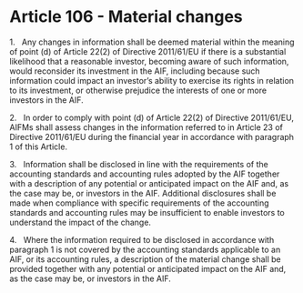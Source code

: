 # Article 106 - Material changes


1.   Any changes in information shall be deemed material within the meaning of point (d) of Article 22(2) of Directive 2011/61/EU if there is a substantial likelihood that a reasonable investor, becoming aware of such information, would reconsider its investment in the AIF, including because such information could impact an investor’s ability to exercise its rights in relation to its investment, or otherwise prejudice the interests of one or more investors in the AIF.

2.   In order to comply with point (d) of Article 22(2) of Directive 2011/61/EU, AIFMs shall assess changes in the information referred to in Article 23 of Directive 2011/61/EU during the financial year in accordance with paragraph 1 of this Article.

3.   Information shall be disclosed in line with the requirements of the accounting standards and accounting rules adopted by the AIF together with a description of any potential or anticipated impact on the AIF and, as the case may be, or investors in the AIF. Additional disclosures shall be made when compliance with specific requirements of the accounting standards and accounting rules may be insufficient to enable investors to understand the impact of the change.

4.   Where the information required to be disclosed in accordance with paragraph 1 is not covered by the accounting standards applicable to an AIF, or its accounting rules, a description of the material change shall be provided together with any potential or anticipated impact on the AIF and, as the case may be, or investors in the AIF.
